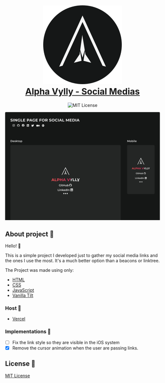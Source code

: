 <h1 align="center">
  <br>
  <img src="./assets/logo128x128.svg" alt="Alpha Vylly Logo">
  <br>
    <a href="https://www.alphavylly.live">Alpha Vylly - Social Medias</a>
  <br>
</h1>

<p align="center">
  <img src="https://img.shields.io/badge/MIT-License-green" alt="MIT License"/>
</p>

<p align="center">
  <img src="/assets/cover.jpg" alt="" />
</p>

## About project 📝
Hello! 🖖

This is a simple project I developed just to gather my social media links and the ones I use the most. It's a much better option than a beacons or linktree.

The Project was made using only:

- [HTML](https://developer.mozilla.org/en-US/docs/Web/HTML)
- [CSS](https://developer.mozilla.org/en-US/docs/Web/CSS)
- [JavaScript](https://eloquentjavascript.net/00_intro.html)
- [Vanilla Tilt](https://micku7zu.github.io/vanilla-tilt.js/)

### Host 🔗

- [Vercel](https://vercel.com)

### Implementations 🔧

- [ ] Fix the link style so they are visible in the iOS system
- [x] Remove the cursor animation when the user are passing links.
## License 📌

[MIT License](./LICENSE)
